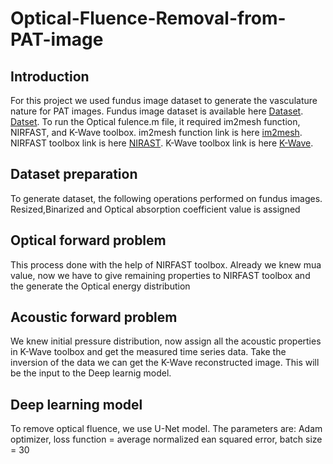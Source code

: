 # Optical-Fluence-Removal-from-PAT-image
## Introduction
For this project we used fundus image dataset to generate the vasculature nature for PAT images.
Fundus image dataset is available here [Dataset](https://www.kaggle.com/linchundan/fundusimage1000).
[Datset](https://www5.cs.fau.de/research/data/fundus-images/).
To run the Optical fulence.m file, it required im2mesh function, NIRFAST, and K-Wave toolbox.
im2mesh function link is here [im2mesh](https://in.mathworks.com/matlabcentral/fileexchange/71772-im2mesh-2d-image-to-triangular-meshes).
NIRFAST toolbox link is here [NIRAST](https://milab.host.dartmouth.edu/nirfast/).
K-Wave toolbox link is here [K-Wave](http://www.k-wave.org/).
## Dataset preparation
To generate dataset, the following operations performed on fundus images. Resized,Binarized and Optical absorption coefficient value is assigned
## Optical forward problem
This process done with the help of NIRFAST toolbox. Already we knew mua value, now we have to give remaining properties to NIRFAST toolbox and the generate the Optical energy distribution
## Acoustic forward problem
We knew initial pressure distribution, now assign all the acoustic properties in K-Wave toolbox and get the measured time series data.
Take the inversion of the data we can get the K-Wave reconstructed image. This will be the input to the Deep learnig model.
## Deep learning model
To remove optical fluence, we use U-Net model. The parameters are: Adam optimizer, loss function = average normalized ean squared error, batch size = 30
